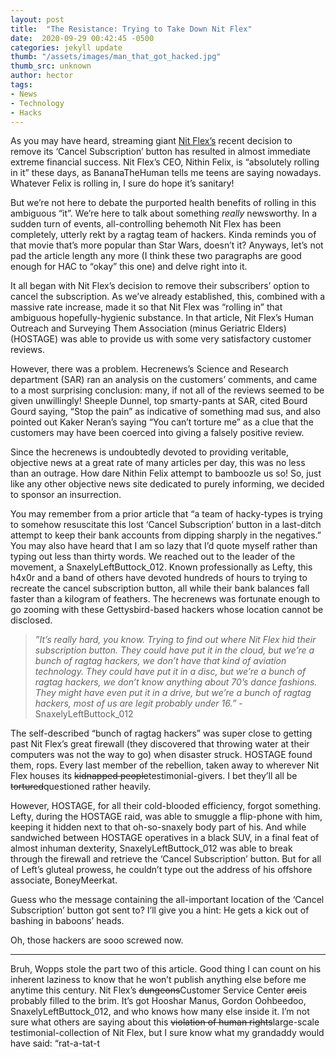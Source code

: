 ```yaml
---
layout: post
title:  "The Resistance: Trying to Take Down Nit Flex"
date:  2020-09-29 00:42:45 -0500
categories: jekyll update
thumb: "/assets/images/man_that_got_hacked.jpg"
thumb_src: unknown
author: hector
tags:
- News
- Technology
- Hacks
---
```


As you may have heard, streaming giant [Nit Flex’s](https://hecrenews.github.io/jekyll/update/2020/08/14/local-streaming-service-deletes-cancel-subscription-button.html) recent decision to remove its ‘Cancel Subscription’ button has resulted in almost immediate extreme financial success. Nit Flex’s CEO, Nithin Felix, is “absolutely rolling in it” these days, as BananaTheHuman tells me teens are saying nowadays. Whatever Felix is rolling in, I sure do hope it’s sanitary!

But we’re not here to debate the purported health benefits of rolling in this ambiguous “it”. We’re here to talk about something *really* newsworthy. In a sudden turn of events, all-controlling behemoth Nit Flex has been completely, utterly rekt by a ragtag team of hackers. Kinda reminds you of that movie that’s more popular than Star Wars, doesn’t it? Anyways, let’s not pad the article length any more (I think these two paragraphs are good enough for HAC to “okay” this one) and delve right into it.

It all began with Nit Flex’s decision to remove their subscribers’ option to cancel the subscription. As we’ve already established, this, combined with a massive rate increase, made it so that Nit Flex was “rolling in” that ambiguous hopefully-hygienic substance. In that article, Nit Flex’s Human Outreach and Surveying Them Association (minus Geriatric Elders) (HOSTAGE) was able to provide us with some very satisfactory customer reviews.

However, there was a problem. Hecrenews’s Science and Research department (SAR) ran an analysis on the customers’ comments, and came to a most surprising conclusion: many, if not all of the reviews seemed to be given unwillingly! Sheeple Dunnel, top smarty-pants at SAR, cited Bourd Gourd saying, “Stop the pain” as indicative of something mad sus, and also pointed out Kaker Neran’s saying “You can’t torture me” as a clue that the customers may have been coerced into giving a falsely positive review.

Since the hecrenews is undoubtedly devoted to providing veritable, objective news at a great rate of many articles per day, this was no less than an outrage. How dare Nithin Felix attempt to bamboozle us so! So, just like any other objective news site dedicated to purely informing, we decided to sponsor an insurrection.

You may remember from a prior article that “a team of hacky-types is trying to somehow resuscitate this lost ‘Cancel Subscription’ button in a last-ditch attempt to keep their bank accounts from dipping sharply in the negatives.” You may also have heard that I am so lazy that I’d quote myself rather than typing out less than thirty words. We reached out to the leader of the movement, a SnaxelyLeftButtock_012. Known professionally as Lefty, this h4x0r and a band of others have devoted hundreds of hours to trying to recreate the cancel subscription button, all while their bank balances fall faster than a kilogram of feathers. The hecrenews was fortunate enough to go zooming with these Gettysbird-based hackers whose location cannot be disclosed.

 > *”It’s really hard, you know. Trying to find out where Nit Flex hid their subscription button. They could have put it in the cloud, but we’re a bunch of ragtag hackers, we don’t have that kind of aviation technology. They could have put it in a disc, but we’re a bunch of ragtag hackers, we don’t know anything about 70’s dance fashions. They might have even put it in a drive, but we’re a bunch of ragtag hackers, most of us are legit probably under 16.”* - SnaxelyLeftButtock_012

The self-described “bunch of ragtag hackers” was super close to getting past Nit Flex’s great firewall (they discovered that throwing water at their computers was not the way to go) when disaster struck. HOSTAGE found them, rops. Every last member of the rebellion, taken away to wherever Nit Flex houses its ~~kidnapped people~~testimonial-givers. I bet they’ll all be ~~tortured~~questioned rather heavily.

However, HOSTAGE, for all their cold-blooded efficiency, forgot something. Lefty, during the HOSTAGE raid, was able to smuggle a flip-phone with him, keeping it hidden next to that oh-so-snaxely body part of his. And while sandwiched between HOSTAGE operatives in a black SUV, in a final feat of almost inhuman dexterity, SnaxelyLeftButtock_012 was able to break through the firewall and retrieve the ‘Cancel Subscription’ button. But for all of Left’s gluteal prowess, he couldn’t type out the address of his offshore associate, BoneyMeerkat.

Guess who the message containing the all-important location of the ‘Cancel Subscription’ button got sent to? I’ll give you a hint: He gets a kick out of bashing in baboons’ heads.

Oh, those hackers are sooo screwed now.

---

Bruh, Wopps stole the part two of this article. Good thing I can count on his inherent laziness to know that he won’t publish anything else before me anytime this century. Nit Flex’s ~~dungeons~~Customer Service Center ~~are~~is probably filled to the brim. It’s got Hooshar Manus, Gordon Oohbeedoo, SnaxelyLeftButtock_012, and who knows how many else inside it. I’m not sure what others are saying about this ~~violation of human rights~~large-scale testimonial-collection of Nit Flex, but I sure know what my grandaddy would have said: “rat-a-tat-t

